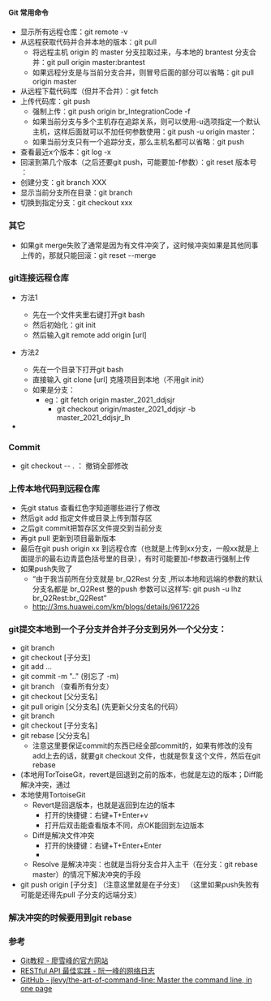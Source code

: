 #### Git 常用命令
- 显示所有远程仓库：git remote -v 
- 从远程获取代码并合并本地的版本：git pull
    - 将远程主机 origin 的 master 分支拉取过来，与本地的 brantest 分支合并：git pull origin master:brantest
    - 如果远程分支是与当前分支合并，则冒号后面的部分可以省略：git pull origin master
- 从远程下载代码库（但并不合并）：git fetch
- 上传代码库：git push
    - 强制上传：git push origin br_IntegrationCode -f 
    - 如果当前分支与多个主机存在追踪关系，则可以使用-u选项指定一个默认主机，这样后面就可以不加任何参数使用：git push -u origin master：
    - 如果当前分支只有一个追踪分支，那么主机名都可以省略：git push
- 查看最近x个版本：git log -x 
- 回滚到第几个版本（之后还要git push，可能要加-f参数）：git reset 版本号 ：
- 创建分支：git branch XXX
- 显示当前分支所在目录：git branch
- 切换到指定分支：git checkout xxx

### 其它
- 如果git merge失败了通常是因为有文件冲突了，这时候冲突如果是其他同事上传的，那就只能回滚：git reset --merge

### git连接远程仓库
- 方法1
    - 先在一个文件夹里右键打开git bash
    - 然后初始化：git init
    - 然后输入git remote add origin [url]

- 方法2
    - 先在一个目录下打开git bash
    - 直接输入 git clone [url] 克隆项目到本地（不用git init）
    - 如果是分支：
        - eg：git fetch origin master_2021_ddjsjr
            - git checkout origin/master_2021_ddjsjr -b master_2021_ddjsjr_lh 
-
### Commit
- git checkout -- .    ： 撤销全部修改

### 上传本地代码到远程仓库
- 先git status 查看红色字知道哪些进行了修改
- 然后git add 指定文件或目录上传到暂存区
- 之后git commit把暂存区文件提交到当前分支
- 再git pull 更新到项目最新版本
- 最后在git push origin xx 到远程仓库（也就是上传到xx分支，一般xx就是上面提示的最右边青蓝色括号里的目录），有时可能要加-f参数进行强制上传
- 如果push失败了
    - “由于我当前所在分支就是 br_Q2Rest 分支 ,所以本地和远端的参数的默认分支名都是 br_Q2Rest 整的push 参数可以这样写: git push -u lhz br_Q2Rest:br_Q2Rest” 
    - http://3ms.huawei.com/km/blogs/details/9617226

### git提交本地到一个子分支并合并子分支到另外一个父分支：
- git branch
- git checkout [子分支]
- git add ...
- git commit -m ".."  (别忘了 -m)
- git branch （查看所有分支）
- git checkout [父分支名]
- git pull origin [父分支名]  (先更新父分支名的代码）
- git branch
- git checkout [子分支名]
- git rebase [父分支名]
    - 注意这里要保证commit的东西已经全部commit的，如果有修改的没有add上去的话，就要git checkout 文件，也就是恢复这个文件，然后在git rebase 
- (本地用TorToiseGit，revert是回退到之前的版本，也就是左边的版本；Diff能解决冲突，通过
- 本地使用TortoiseGit
    - Revert是回退版本，也就是返回到左边的版本
        - 打开的快捷键：右键+T+Enter+v 
        - 打开后双击能查看版本不同，点OK能回到左边版本
    - Diff是解决文件冲突
        - 打开的快捷键：右键+T+Enter+Enter
        - 
    - Resolve 是解决冲突：也就是当将分支合并入主干（在分支：git rebase master）的情况下解决冲突的手段
- git push origin [子分支] （注意这里就是在子分支）
（这里如果push失败有可能是还得先pull 子分支的远端分支）
### 解决冲突的时候要用到git rebase


### 参考
- [Git教程 - 廖雪峰的官方网站](https://www.liaoxuefeng.com/wiki/896043488029600)
- [RESTful API 最佳实践 - 阮一峰的网络日志](http://www.ruanyifeng.com/blog/2018/10/restful-api-best-practices.html)
- [GitHub - jlevy/the-art-of-command-line: Master the command line, in one page](https://github.com/jlevy/the-art-of-command-line/blob/master/README-zh.md)
